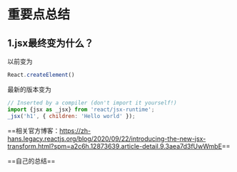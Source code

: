 # 重要点总结

## 1.jsx最终变为什么？

以前变为

```javascript
React.createElement()
```

最新的版本变为

```javascript
// Inserted by a compiler (don't import it yourself!)
import {jsx as _jsx} from 'react/jsx-runtime';
_jsx('h1', { children: 'Hello world' });
```

==相关官方博客：<https://zh-hans.legacy.reactjs.org/blog/2020/09/22/introducing-the-new-jsx-transform.html?spm=a2c6h.12873639.article-detail.9.3aea7d3fUwWmbE>==

==自己的总结==
